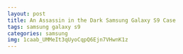 ```yaml
---
layout: post
title: An Assassin in the Dark Samsung Galaxy S9 Case
tags: samsung galaxy s9
categories: samsung
img: 1caab_UMMeIt3qUyoCqpQ6Ejn7VHwnK1z
---
```

